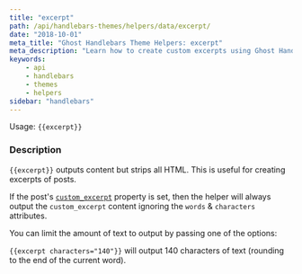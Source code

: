 ```yaml
---
title: "excerpt"
path: /api/handlebars-themes/helpers/data/excerpt/
date: "2018-10-01"
meta_title: "Ghost Handlebars Theme Helpers: excerpt"
meta_description: "Learn how to create custom excerpts using Ghost Handlebars theme helpers. Build your custom theme today!"
keywords:
    - api
    - handlebars
    - themes
    - helpers
sidebar: "handlebars"
---
```


Usage: `{{excerpt}}`

### Description

`{{excerpt}}` outputs content but strips all HTML. This is useful for creating excerpts of posts.

If the post's [`custom_excerpt`](https://blog.ghost.org/custom-excerpts/) property is set, then the helper will always output the `custom_excerpt` content ignoring the `words` & `characters` attributes.

You can limit the amount of text to output by passing one of the options:

`{{excerpt characters="140"}}` will output 140 characters of text (rounding to the end of the current word).
